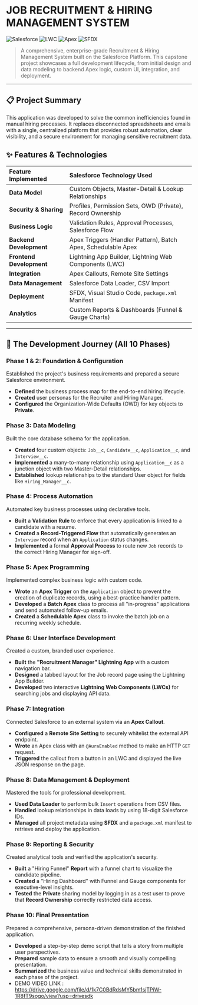 
# JOB RECRUITMENT & HIRING MANAGEMENT SYSTEM

![Salesforce](https://img.shields.io/badge/Platform-Salesforce-blue.svg?style=for-the-badge&logo=salesforce)
![LWC](https://img.shields.io/badge/UI-LWC-orange.svg?style=for-the-badge)
![Apex](https://img.shields.io/badge/Code-Apex-green.svg?style=for-the-badge)
![SFDX](https://img.shields.io/badge/Tools-SFDX%20&%20VS%20Code-lightgrey.svg?style=for-the-badge)

> A comprehensive, enterprise-grade Recruitment & Hiring Management System built on the Salesforce Platform. This capstone project showcases a full development lifecycle, from initial design and data modeling to backend Apex logic, custom UI, integration, and deployment.

---

## 📋 Project Summary

This application was developed to solve the common inefficiencies found in manual hiring processes. It replaces disconnected spreadsheets and emails with a single, centralized platform that provides robust automation, clear visibility, and a secure environment for managing sensitive recruitment data.

## ✨ Features & Technologies

| Feature Implemented | Salesforce Technology Used |
| :--- | :--- |
| **Data Model** | Custom Objects, Master-Detail & Lookup Relationships |
| **Security & Sharing** | Profiles, Permission Sets, OWD (Private), Record Ownership |
| **Business Logic** | Validation Rules, Approval Processes, Salesforce Flow |
| **Backend Development** | Apex Triggers (Handler Pattern), Batch Apex, Schedulable Apex |
| **Frontend Development** | Lightning App Builder, Lightning Web Components (LWC) |
| **Integration** | Apex Callouts, Remote Site Settings |
| **Data Management** | Salesforce Data Loader, CSV Import |
| **Deployment** | SFDX, Visual Studio Code, `package.xml` Manifest |
| **Analytics** | Custom Reports & Dashboards (Funnel & Gauge Charts) |

---
## 🚀 The Development Journey (All 10 Phases)

### Phase 1 & 2: Foundation & Configuration
Established the project's business requirements and prepared a secure Salesforce environment.
* **Defined** the business process map for the end-to-end hiring lifecycle.
* **Created** user personas for the Recruiter and Hiring Manager.
* **Configured** the Organization-Wide Defaults (OWD) for key objects to **Private**.

### Phase 3: Data Modeling
Built the core database schema for the application.
* **Created** four custom objects: `Job__c`, `Candidate__c`, `Application__c`, and `Interview__c`.
* **Implemented** a many-to-many relationship using `Application__c` as a junction object with two Master-Detail relationships.
* **Established** lookup relationships to the standard User object for fields like `Hiring_Manager__c`.

### Phase 4: Process Automation
Automated key business processes using declarative tools.
* **Built** a **Validation Rule** to enforce that every application is linked to a candidate with a resume.
* **Created** a **Record-Triggered Flow** that automatically generates an `Interview` record when an `Application` status changes.
* **Implemented** a formal **Approval Process** to route new `Job` records to the correct Hiring Manager for sign-off.

### Phase 5: Apex Programming
Implemented complex business logic with custom code.
* **Wrote** an **Apex Trigger** on the `Application` object to prevent the creation of duplicate records, using a best-practice handler pattern.
* **Developed** a **Batch Apex** class to process all "in-progress" applications and send automated follow-up emails.
* **Created** a **Schedulable Apex** class to invoke the batch job on a recurring weekly schedule.

### Phase 6: User Interface Development
Created a custom, branded user experience.
* **Built** the **"Recruitment Manager" Lightning App** with a custom navigation bar.
* **Designed** a tabbed layout for the Job record page using the Lightning App Builder.
* **Developed** two interactive **Lightning Web Components (LWCs)** for searching jobs and displaying API data.

### Phase 7: Integration
Connected Salesforce to an external system via an **Apex Callout**.
* **Configured** a **Remote Site Setting** to securely whitelist the external API endpoint.
* **Wrote** an Apex class with an `@AuraEnabled` method to make an HTTP `GET` request.
* **Triggered** the callout from a button in an LWC and displayed the live JSON response on the page.

### Phase 8: Data Management & Deployment
Mastered the tools for professional development.
* **Used** **Data Loader** to perform bulk `Insert` operations from CSV files.
* **Handled** lookup relationships in data loads by using 18-digit Salesforce IDs.
* **Managed** all project metadata using **SFDX** and a `package.xml` manifest to retrieve and deploy the application.

### Phase 9: Reporting & Security
Created analytical tools and verified the application's security.
* **Built** a "Hiring Funnel" **Report** with a funnel chart to visualize the candidate pipeline.
* **Created** a "Hiring Dashboard" with Funnel and Gauge components for executive-level insights.
* **Tested** the **Private** sharing model by logging in as a test user to prove that **Record Ownership** correctly restricted data access.

### Phase 10: Final Presentation
Prepared a comprehensive, persona-driven demonstration of the finished application.
* **Developed** a step-by-step demo script that tells a story from multiple user perspectives.
* **Prepared** sample data to ensure a smooth and visually compelling presentation.
* **Summarized** the business value and technical skills demonstrated in each phase of the project.
* DEMO VIDEO LINK : https://drive.google.com/file/d/1k7C0BdRdsMY5bm1sjTPiW-1R8fT9sogo/view?usp=drivesdk

